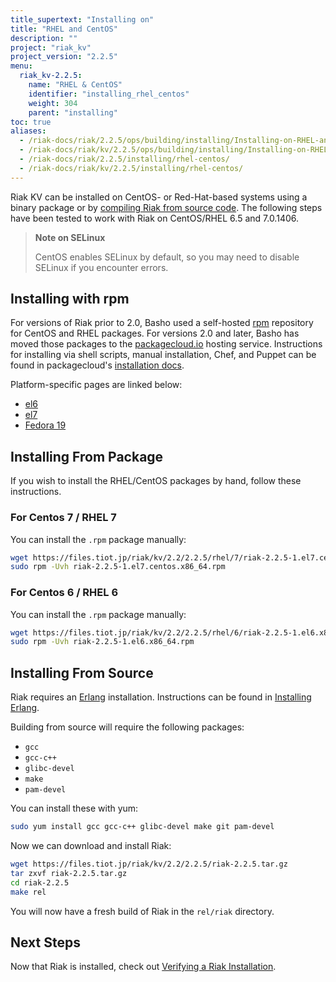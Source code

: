 ```yaml
---
title_supertext: "Installing on"
title: "RHEL and CentOS"
description: ""
project: "riak_kv"
project_version: "2.2.5"
menu:
  riak_kv-2.2.5:
    name: "RHEL & CentOS"
    identifier: "installing_rhel_centos"
    weight: 304
    parent: "installing"
toc: true
aliases:
  - /riak-docs/riak/2.2.5/ops/building/installing/Installing-on-RHEL-and-CentOS
  - /riak-docs/riak/kv/2.2.5/ops/building/installing/Installing-on-RHEL-and-CentOS
  - /riak-docs/riak/2.2.5/installing/rhel-centos/
  - /riak-docs/riak/kv/2.2.5/installing/rhel-centos/
---
```




[install source index]: {{<baseurl>}}riak/kv/2.2.5/setup/installing/source
[install source erlang]: {{<baseurl>}}riak/kv/2.2.5/setup/installing/source/erlang
[install verify]: {{<baseurl>}}riak/kv/2.2.5/setup/installing/verify

Riak KV can be installed on CentOS- or Red-Hat-based systems using a binary
package or by [compiling Riak from source code][install source index]. The following steps have been tested to work with Riak on
CentOS/RHEL 6.5 and 7.0.1406.

> **Note on SELinux**
>
> CentOS enables SELinux by default, so you may need to disable SELinux if
you encounter errors.

## Installing with rpm

For versions of Riak prior to 2.0, Basho used a self-hosted
[rpm](http://www.rpm.org/) repository for CentOS and RHEL packages. For
versions 2.0 and later, Basho has moved those packages to the
[packagecloud.io](https://packagecloud.io/) hosting service.
Instructions for installing via shell scripts, manual installation,
Chef, and Puppet can be found in packagecloud's [installation
docs](https://packagecloud.io/basho/riak/install).

Platform-specific pages are linked below:

* [el6](https://files.tiot.jp/riak/packages/el/6/riak-2.2.5-1.el6.x86_64.rpm)
* [el7](https://files.tiot.jp/riak/packages/el/7/riak-2.2.5-1.el7.centos.x86_64.rpm)
* [Fedora 19](https://files.tiot.jp/riak/packages/fedora/19/riak-2.2.5-1.fc19.x86_64.rpm)

<!---
Our documentation also includes instructions regarding signing keys and
sources lists, which can be found in the section immediately below.

## Advanced rpm Installation

For the simplest installation process on LTS (Long-Term Support)
releases, use yum. First, you must install the `pygpgme` package, which
enables yum to handle [GPG](https://www.gnupg.org/) signatures:

```bash
sudo yum install pygpgme
```

If you wish to install using a `.repo` file, packagecloud can generate
one for you on the basis of a name that you specify, e.g. a hostname,
and the desired operating system and distribution. The following example
script would store your hostname in the variable `HOSTNAME`, send that
information to packagecloud to generate a `.repo` file, and then store
the return value in a file called `basho.repo`, which is stored in the
`/etc/yum.repos.d` directory:

```bash
#!/bin/bash

HOSTNAME=`hostname -f`
FILENAME=/etc/yum.repos.d/basho.repo
OS=el
DIST=5
PACKAGE_CLOUD_RIAK_DIR=https://packagecloud.io/install/repositories/basho/riak
curl "${PACKAGE_CLOUD_RIAK_DIR}/config_file.repo?os=${OS}&dist=${DIST}&name=${HOSTNAME}" > $FILENAME
```

The `name` that you submit to packagecloud can be anything you like. The
`HOSTNAME` used above was for example purposes. The resulting file
should contents like the following:

```
[basho_riak]
name=basho_riak
baseurl=https://packagecloud.io/basho/riak/el/5/$basesearch
repo_gpgcheck=1
gpgcheck=0
enabled=1
gpgkey=https://packagecloud.io/gpg.key
sslverify=1
sslcacert=/etc/pki/tls/certs/ca-bundle.crt
```

With your `basho.repo` file population, you can update your rpm sources
list.
-->

## Installing From Package

If you wish to install the RHEL/CentOS packages by hand, follow these
instructions.

### For Centos 7 / RHEL 7

You can install the `.rpm` package manually:

```bash
wget https://files.tiot.jp/riak/kv/2.2/2.2.5/rhel/7/riak-2.2.5-1.el7.centos.x86_64.rpm
sudo rpm -Uvh riak-2.2.5-1.el7.centos.x86_64.rpm
```

### For Centos 6 / RHEL 6

You can install the `.rpm` package manually:

```bash
wget https://files.tiot.jp/riak/kv/2.2/2.2.5/rhel/6/riak-2.2.5-1.el6.x86_64.rpm
sudo rpm -Uvh riak-2.2.5-1.el6.x86_64.rpm
```

## Installing From Source

Riak requires an [Erlang](http://www.erlang.org/) installation.
Instructions can be found in [Installing Erlang][install source erlang].

Building from source will require the following packages:

* `gcc`
* `gcc-c++`
* `glibc-devel`
* `make`
* `pam-devel`

You can install these with yum:

```bash
sudo yum install gcc gcc-c++ glibc-devel make git pam-devel
```

Now we can download and install Riak:

```bash
wget https://files.tiot.jp/riak/kv/2.2/2.2.5/riak-2.2.5.tar.gz
tar zxvf riak-2.2.5.tar.gz
cd riak-2.2.5
make rel
```

You will now have a fresh build of Riak in the `rel/riak` directory.

## Next Steps

Now that Riak is installed, check out [Verifying a Riak Installation][install verify].
